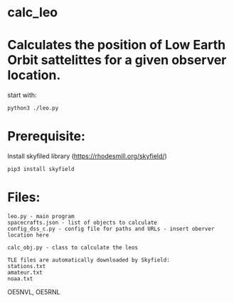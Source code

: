 # calc_leo

# Calculates the position of Low Earth Orbit sattelittes for a given observer location.

start with: 
```
python3 ./leo.py
```
# Prerequisite:
Install skyfiled library (https://rhodesmill.org/skyfield/)
```
pip3 install skyfield
```
# Files:
```
leo.py - main program
spacecrafts.json - list of objects to calculate
config_dss_c.py - config file for paths and URLs - insert oberver location here
```
```
calc_obj.py - class to calculate the leos
```
```
TLE files are automatically downloaded by Skyfield:
stations.txt
amateur.txt
noaa.txt
```
OE5NVL, OE5RNL
